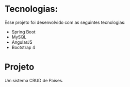# **Tecnologias:**
Esse projeto foi desenvolvido com as seguintes tecnologias:
- Spring Boot
- MySQL
- AngularJS
- Bootstrap 4

# Projeto
Um sistema CRUD de Paises.